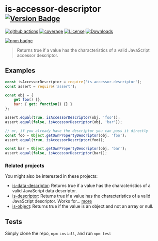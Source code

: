 # is-accessor-descriptor <sup>[![Version Badge][npm-version-svg]][package-url]</sup>

[![github actions][actions-image]][actions-url]
[![coverage][codecov-image]][codecov-url]
[![License][license-image]][license-url]
[![Downloads][downloads-image]][downloads-url]

[![npm badge][npm-badge-png]][package-url]

> Returns true if a value has the characteristics of a valid JavaScript accessor descriptor.

## Examples

```js
const isAccessorDescriptor = require('is-accessor-descriptor');
const assert = require('assert');

const obj = {
	get foo() {},
	bar: { get: function() {} }
};

assert.equal(true, isAccessorDescriptor(obj, 'foo'));
assert.equal(false, isAccessorDescriptor(obj, 'bar'));

// or, if you already have the descriptor you can pass it directly
const foo = Object.getOwnPropertyDescriptor(obj, 'foo');
assert.equal(true, isAccessorDescriptor(foo));

const bar = Object.getOwnPropertyDescriptor(obj, 'bar');
assert.equal(false, isAccessorDescriptor(bar));
```

### Related projects

You might also be interested in these projects:

* [is-data-descriptor](https://www.npmjs.com/package/is-data-descriptor): Returns true if a value has the characteristics of a valid JavaScript data descriptor.
* [is-descriptor](https://www.npmjs.com/package/is-descriptor): Returns true if a value has the characteristics of a valid JavaScript descriptor. Works for… [more](https://github.com/inspect-js/is-descriptor)
* [is-object](https://www.npmjs.com/package/is-object): Returns true if the value is an object and not an array or null.

## Tests
Simply clone the repo, `npm install`, and run `npm test`

[package-url]: https://npmjs.org/package/is-accessor-descriptor
[npm-version-svg]: https://versionbadg.es/inspect-js/is-accessor-descriptor.svg
[deps-svg]: https://david-dm.org/inspect-js/is-accessor-descriptor.svg
[deps-url]: https://david-dm.org/inspect-js/is-accessor-descriptor
[dev-deps-svg]: https://david-dm.org/inspect-js/is-accessor-descriptor/dev-status.svg
[dev-deps-url]: https://david-dm.org/inspect-js/is-accessor-descriptor#info=devDependencies
[npm-badge-png]: https://nodei.co/npm/is-accessor-descriptor.png?downloads=true&stars=true
[license-image]: https://img.shields.io/npm/l/is-accessor-descriptor.svg
[license-url]: LICENSE
[downloads-image]: https://img.shields.io/npm/dm/is-accessor-descriptor.svg
[downloads-url]: https://npm-stat.com/charts.html?package=is-accessor-descriptor
[codecov-image]: https://codecov.io/gh/inspect-js/is-accessor-descriptor/branch/main/graphs/badge.svg
[codecov-url]: https://app.codecov.io/gh/inspect-js/is-accessor-descriptor/
[actions-image]: https://img.shields.io/endpoint?url=https://github-actions-badge-u3jn4tfpocch.runkit.sh/inspect-js/is-accessor-descriptor
[actions-url]: https://github.com/inspect-js/is-accessor-descriptor/actions
